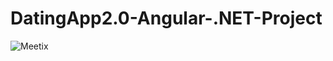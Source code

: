 # DatingApp2.0-Angular-.NET-Project

![Meetix](https://user-images.githubusercontent.com/85435045/128603440-114132c1-979e-405f-b5dd-404978e1a758.jpg)
